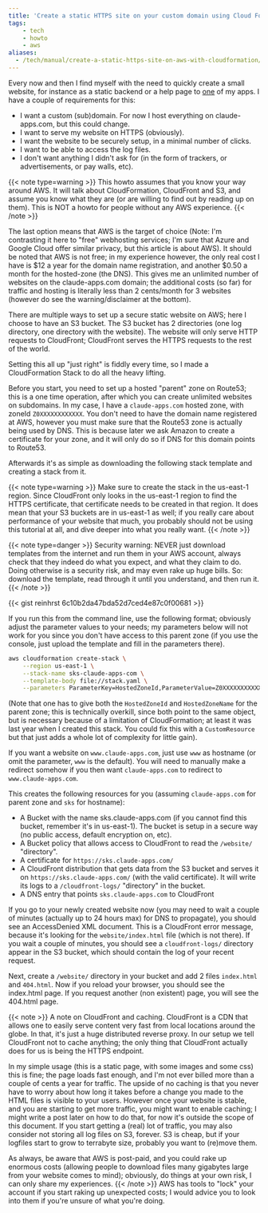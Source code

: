 ```yaml
---
title: 'Create a static HTTPS site on your custom domain using Cloud Formation'
tags:
    - tech
    - howto
    - aws
aliases:
  - /tech/manual/create-a-static-https-site-on-aws-with-cloudformation/
---
```


Every now and then I find myself with the need to quickly create a small website, for instance as a static backend or a help page to [one](https://sks.claude-apps.com/) of my apps.
I have a couple of requirements for this:

- I want a custom (sub)domain. For now I host everything on claude-apps.com, but this could change.
- I want to serve my website on HTTPS (obviously).
- I want the website to be securely setup, in a minimal number of clicks.
- I want to be able to access the log files.
- I don't want anything I didn't ask for (in the form of trackers, or advertisements, or pay walls, etc).

{{< note type=warning >}}
This howto assumes that you know your way around AWS.
It will talk about CloudFormation, CloudFront and S3, and assume you know what they are (or are willing to find out by reading up on them).
This is NOT a howto for people without any AWS experience.
{{< /note >}}

The last option means that AWS is the target of choice (Note: I'm contrasting it here to "free" webhosting services; I'm sure that Azure and Google Cloud offer similar privacy, but this article is about AWS).
It should be noted that AWS is not free; in my experience however, the only real cost I have is $12 a year for the domain name registration, and another $0.50 a month for the hosted-zone (the DNS).
This gives me an unlimited number of websites on the claude-apps.com domain; the additional costs (so far) for traffic and hosting is literally less than 2 cents/month for 3 websites (however do see the warning/disclaimer at the bottom).

There are multiple ways to set up a secure static website on AWS; here I choose to have an S3 bucket.
The S3 bucket has 2 directories (one log directory, one directory with the website).
The website will only serve HTTP requests to CloudFront; CloudFront serves the HTTPS requests to the rest of the world.

Setting this all up "just right" is fiddly every time, so I made a CloudFormation Stack to do all the heavy lifting.

Before you start, you need to set up a hosted "parent" zone on Route53; this is a one time operation, after which you can create unlimited websites on subdomains.
In my case, I have a `claude-apps.com` hosted zone, with zoneId `Z0XXXXXXXXXXXX`.
You don't need to have the domain name registered at AWS, however you must make sure that the Route53 zone is actually being used by DNS.
This is because later we ask Amazon to create a certificate for your zone, and it will only do so if DNS for this domain points to Route53.

Afterwards it's as simple as downloading the following stack template and creating a stack from it.

{{< note type=warning >}}
Make sure to create the stack in the us-east-1 region.
Since CloudFront only looks in the us-east-1 region to find the HTTPS certificate, that certificate needs to be created in that region.
It does mean that your S3 buckets are in us-east-1 as well; if you really care about performance of your website that much, you probably should not be using this tutorial at all, and dive deeper into what you really want.
{{< /note >}}

{{< note type=danger >}}
Security warning: NEVER just download templates from the internet and run them in your AWS account, always check that they indeed do what you expect, and what they claim to do.
Doing otherwise is a security risk, and may even rake up huge bills.
So: download the template, read through it until you understand, and then run it.
{{< /note >}}

{{< gist reinhrst 6c10b2da47bda52d7ced4e87c0f00681 >}}

If you run this from the command line, use the following format; obviously adjust the parameter values to your needs; my parameters below will not work for you since you don't have access to this parent zone (if you use the console, just upload the template and fill in the parameters there).

```bash
aws cloudformation create-stack \
    --region us-east-1 \
    --stack-name sks-claude-apps-com \
    --template-body file://stack.yaml \
    --parameters ParameterKey=HostedZoneId,ParameterValue=Z0XXXXXXXXXXXX ParameterKey=HostedZoneName,ParameterValue=claude-apps.com ParameterKey=Hostname,ParameterValue=sks ParameterKey=PriceClass,ParameterValue=PriceClass_100
```

(Note that one has to give both the `HostedZoneId` and `HostedZoneName` for the parent zone; this is technically overkill, since both point to the same object, but is necessary because of a limitation of CloudFormation; at least it was last year when I created this stack. You could fix this with a `CustomResource` but that just adds a whole lot of complexity for little gain).

If you want a website on `www.claude-apps.com`, just use `www` as hostname (or omit the parameter, `www` is the default).
You will need to manually make a redirect somehow if you then want `claude-apps.com` to redirect to `www.claude-apps.com`.

This creates the following resources for you (assuming `claude-apps.com` for parent zone and `sks` for hostname):

- A Bucket with the name sks.claude-apps.com (if you cannot find this bucket, remember it's in us-east-1). The bucket is setup in a secure way (no public access, default encryption on, etc).
- A Bucket policy that allows access to CloudFront to read the `/website/` "directory".
- A certificate for `https://sks.claude-apps.com/`
- A CloudFront distribution that gets data from the S3 bucket and serves it on `https://sks.claude-apps.com/` (with the valid certificate). It will write its logs to a `/cloudfront-logs/` "directory" in the bucket.
- A DNS entry that points `sks.claude-apps.com` to CloudFront

If you go to your newly created website now (you may need to wait a couple of minutes (actually up to 24 hours max) for DNS to propagate), you should see an AccessDenied XML document.
This is a CloudFront error message, because it's looking for the `website/index.html` file (which is not there).
If you wait a couple of minutes, you should see a `cloudfront-logs/` directory appear in the S3 bucket, which should contain the log of your recent request.

Next, create a `/website/` directory in your bucket and add 2 files `index.html` and `404.html`.
Now if you reload your browser, you should see the index.html page.
If you request another (non existent) page, you will see the 404.html page.

{{< note >}}
A note on CloudFront and caching.
CloudFront is a CDN that allows one to easily serve content very fast from local locations around the globe.
In that, it's just a huge distributed reverse proxy.
In our setup we tell CloudFront not to cache anything; the only thing that CloudFront actually does for us is being the HTTPS endpoint.

In my simple usage (this is a static page, with some images and some css) this is fine; the page loads fast enough, and I'm not ever billed more than a couple of cents a year for traffic.
The upside of no caching is that you never have to worry about how long it takes before a change you made to the HTML files is visible to your users.
However once your website is stable, and you are starting to get more traffic, you might want to enable caching; I might write a post later on how to do that, for now it's outside the scope of this document.
If you start getting a (real) lot of traffic, you may also consider not storing all log files on S3, forever.
S3 is cheap, but if your logfiles start to grow to terrabyte size, probably you want to (re)move them.

As always, be aware that AWS is post-paid, and you could rake up enormous costs (allowing people to download files many gigabytes large from your website comes to mind); obviously, do things at your own risk, I can only share my experiences.
{{< /note >}}
AWS has tools to "lock" your account if you start raking up unexpected costs; I would advice you to look into them if you're unsure of what you're doing.
